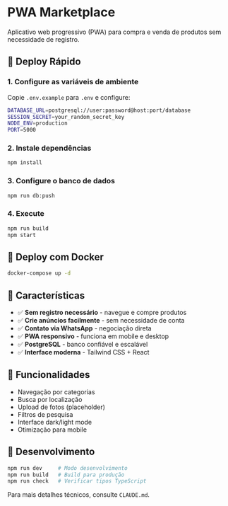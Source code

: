 # PWA Marketplace

Aplicativo web progressivo (PWA) para compra e venda de produtos sem necessidade de registro.

## 🚀 Deploy Rápido

### 1. Configure as variáveis de ambiente
Copie `.env.example` para `.env` e configure:
```bash
DATABASE_URL=postgresql://user:password@host:port/database
SESSION_SECRET=your_random_secret_key
NODE_ENV=production
PORT=5000
```

### 2. Instale dependências
```bash
npm install
```

### 3. Configure o banco de dados
```bash
npm run db:push
```

### 4. Execute
```bash
npm run build
npm start
```

## 🐳 Deploy com Docker

```bash
docker-compose up -d
```

## 🌟 Características

- ✅ **Sem registro necessário** - navegue e compre produtos
- ✅ **Crie anúncios facilmente** - sem necessidade de conta
- ✅ **Contato via WhatsApp** - negociação direta 
- ✅ **PWA responsivo** - funciona em mobile e desktop
- ✅ **PostgreSQL** - banco confiável e escalável
- ✅ **Interface moderna** - Tailwind CSS + React

## 📱 Funcionalidades

- Navegação por categorias
- Busca por localização
- Upload de fotos (placeholder)
- Filtros de pesquisa
- Interface dark/light mode
- Otimização para mobile

## 🔧 Desenvolvimento

```bash
npm run dev     # Modo desenvolvimento
npm run build   # Build para produção  
npm run check   # Verificar tipos TypeScript
```

Para mais detalhes técnicos, consulte `CLAUDE.md`.